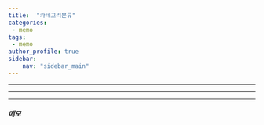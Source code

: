 ```yaml
---
title:  "카테고리분류"
categories:
 - memo
tags:
 - memo  
author_profile: true
sidebar:
    nav: "sidebar_main"  
---
```


***
***
***
##### 메모